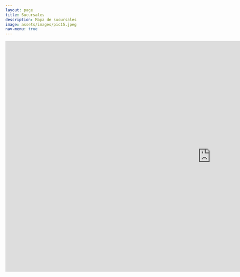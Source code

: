```yaml
---
layout: page
title: Sucursales
description: Mapa de sucursales
image: assets/images/pic15.jpeg
nav-menu: true
---
```

<section id="one">
<iframe width="1280px" height="720px" style="border:none;"  
src="https://public.tableau.com/views/banco_rio_sucursales/Sucursales?:showVizHome=no&:embed=true" name="iframe_a"></iframe>
</section>

